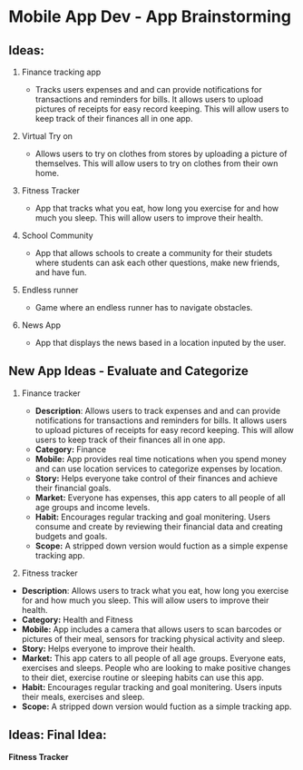 Mobile App Dev - App Brainstorming
==

## Ideas:

1. Finance tracking app 
    - Tracks users expenses and and can provide notifications for transactions and reminders for bills. It allows users to upload pictures of receipts for easy record keeping. This will allow users to keep track of their finances all in one app. 

2. Virtual Try on 
    - Allows users to try on clothes from stores by uploading a picture of themselves. This will allow users to try on clothes from their own home. 

3. Fitness Tracker
    - App that tracks what you eat, how long you exercise for and how much you sleep. This will allow users to improve their health.

4.  School Community
    - App that allows schools to create a community for their studets where students can ask each other questions, make new friends, and have fun. 

5. Endless runner 
    - Game where an endless runner has to navigate obstacles.
 
6. News App
    - App that displays the news based in a location inputed by the user. 

## New App Ideas - Evaluate and Categorize

1. Finance tracker
   - **Description**: Allows users to track expenses and and can provide notifications for transactions and reminders for bills. It allows users to upload pictures of receipts for easy record keeping. This will allow users to keep track of their finances all in one app. 
   - **Category:** Finance
   - **Mobile:** App provides real time notications when you spend money and can use location services to categorize expenses by location. 
   - **Story:** Helps everyone take control of their finances and achieve their financial goals. 
   - **Market:** Everyone has expenses, this app caters to all people of all age groups and income levels.
   - **Habit:** Encourages regular tracking and goal monitering. Users consume and create by reviewing their financial data and creating budgets and goals. 
   - **Scope:** A stripped down version would fuction as  a simple expense tracking app. 


2. Fitness tracker
  - **Description**: Allows users to track what you eat, how long you exercise for and how much you sleep. This will allow users to improve their health.
   - **Category:** Health and Fitness
   - **Mobile:** App includes a camera that allows users to scan barcodes or pictures of their meal, sensors for tracking physical activity and sleep. 
   - **Story:** Helps everyone to improve their health. 
   - **Market:** This app caters to all people of all age groups. Everyone eats, exercises and sleeps. People who are looking to make positive changes to their diet, exercise routine or sleeping habits can use this app.
   - **Habit:** Encourages regular tracking and goal monitering. Users inputs their meals, exercises and sleep. 
   - **Scope:** A stripped down version would fuction as  a simple tracking app. 

## Ideas: Final Idea:
**Fitness Tracker**
